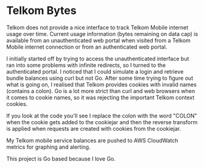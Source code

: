 Telkom Bytes
=

Telkom does not provide a nice interface to track Telkom Mobile internet usage over time. Current usage information (bytes remaining on data cap) is available from an unauthenticated web portal when visited from a Telkom Mobile internet connection or from an authenticated web portal.

I initially started off by trying to access the unauthenticated interface but ran into some problems with infinite redirects, so I turned to the authenticated portal.  I noticed that I could simulate a login and retrieve bundle balances using curl but not Go. After some time trying to figure out what is going on, I realised that Telkom provides cookies with invalid names (contains a colon). Go is a lot more strict than curl and web browsers when it comes to cookie names, so it was rejecting the important Telkom context cookies.

If you look at the code you'll see I replace the colon with the word "COLON" when the cookie gets added to the cookiejar and then the reverse transform is applied when requests are created with cookies from the cookiejar. 

My Telkom mobile service balances are pushed to AWS CloudWatch metrics for graphing and alerting. 

This project is Go based because I love Go.